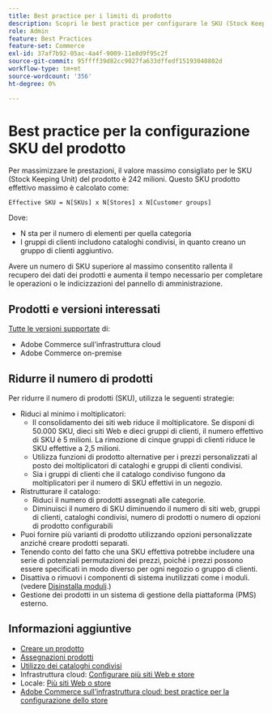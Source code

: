 ```yaml
---
title: Best practice per i limiti di prodotto
description: Scopri le best practice per configurare le SKU (Stock Keeping Unit) del prodotto per massimizzare le prestazioni del sito.
role: Admin
feature: Best Practices
feature-set: Commerce
exl-id: 37af7b92-05ac-4a4f-9009-11e8d9f95c2f
source-git-commit: 95ffff39d82cc9027fa633dffedf15193040802d
workflow-type: tm+mt
source-wordcount: '356'
ht-degree: 0%

---
```


# Best practice per la configurazione SKU del prodotto

Per massimizzare le prestazioni, il valore massimo consigliato per le SKU (Stock Keeping Unit) del prodotto è 242 milioni. Questo SKU prodotto effettivo massimo è calcolato come:

```text
Effective SKU = N[SKUs] x N[Stores] x N[Customer groups]
```

Dove:

- N sta per il numero di elementi per quella categoria
- I gruppi di clienti includono cataloghi condivisi, in quanto creano un gruppo di clienti aggiuntivo.

Avere un numero di SKU superiore al massimo consentito rallenta il recupero dei dati dei prodotti e aumenta il tempo necessario per completare le operazioni o le indicizzazioni del pannello di amministrazione.

## Prodotti e versioni interessati

[Tutte le versioni supportate](../../../release/versions.md) di:

- Adobe Commerce sull’infrastruttura cloud
- Adobe Commerce on-premise

## Ridurre il numero di prodotti

Per ridurre il numero di prodotti (SKU), utilizza le seguenti strategie:

- Riduci al minimo i moltiplicatori:
   - Il consolidamento dei siti web riduce il moltiplicatore. Se disponi di 50.000 SKU, dieci siti Web e dieci gruppi di clienti, il numero effettivo di SKU è 5 milioni. La rimozione di cinque gruppi di clienti riduce le SKU effettive a 2,5 milioni.
   - Utilizza funzioni di prodotto alternative per i prezzi personalizzati al posto dei moltiplicatori di cataloghi e gruppi di clienti condivisi.
   - Sia i gruppi di clienti che il catalogo condiviso fungono da moltiplicatori per il numero di SKU effettivi in un negozio.
- Ristrutturare il catalogo:
   - Riduci il numero di prodotti assegnati alle categorie.
   - Diminuisci il numero di SKU diminuendo il numero di siti web, gruppi di clienti, cataloghi condivisi, numero di prodotti o numero di opzioni di prodotto configurabili
- Puoi fornire più varianti di prodotto utilizzando opzioni personalizzate anziché creare prodotti separati.
- Tenendo conto del fatto che una SKU effettiva potrebbe includere una serie di potenziali permutazioni dei prezzi, poiché i prezzi possono essere specificati in modo diverso per ogni negozio o gruppo di clienti.
- Disattiva o rimuovi i componenti di sistema inutilizzati come i moduli. (vedere  [Disinstalla moduli](../../../installation/tutorials/uninstall-modules.md).)
- Gestione dei prodotti in un sistema di gestione della piattaforma (PMS) esterno.

## Informazioni aggiuntive

- [Creare un prodotto](https://experienceleague.adobe.com/docs/commerce-admin/catalog/products/product-create.html)
- [Assegnazioni prodotti](https://experienceleague.adobe.com/docs/commerce-admin/catalog/categories/products-in-category/categories-product-assignments.html)
- [Utilizzo dei cataloghi condivisi](https://experienceleague.adobe.com/docs/commerce-admin/b2b/shared-catalogs/catalog-shared.html)
- Infrastruttura cloud: [Configurare più siti Web e store](https://devdocs.magento.com/cloud/project/project-multi-sites.html)
- Locale: [Più siti Web o store](../../../configuration/multi-sites/ms-overview.md)
- [Adobe Commerce sull’infrastruttura cloud: best practice per la configurazione dello store](https://devdocs.magento.com/cloud/configure/configure-best-practices.html)
